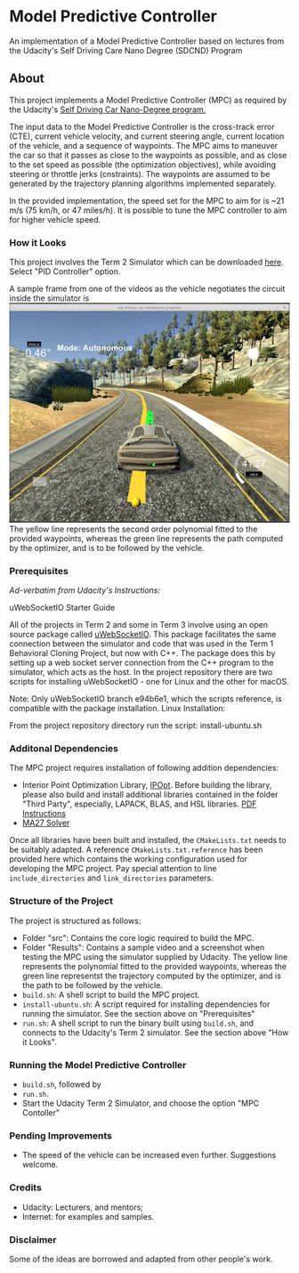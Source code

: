 # Model Predictive Controller
An implementation of a Model Predictive Controller based on lectures from the Udacity's Self Driving Care Nano Degree (SDCND) Program 

## About
This project implements a Model Predictive Controller (MPC) as required by the Udacity's [Self Driving Car Nano-Degree program.](https://www.udacity.com/course/self-driving-car-engineer-nanodegree--nd013)

The input data to the Model Predictive Controller is the cross-track error (CTE), current vehicle velocity, and current steering angle, current location of the vehicle, and a sequence of waypoints.
The MPC aims to maneuver the car so that it passes as close to the waypoints as possible, and as close to the set speed as possible (the optimization objectives), while avoiding steering or throttle jerks (cnstraints).
The waypoints are assumed to be generated by the trajectory planning algorithms implemented separately.

In the provided implementation, the speed set for the MPC to aim for is ~21 m/s (75 km/h, or 47 miles/h).
It is possible to tune the MPC controller to aim for higher vehicle speed.


### How it Looks
This project involves the Term 2 Simulator which can be downloaded [here](https://github.com/udacity/self-driving-car-sim/releases). Select "PID Controller" option. 

A sample frame from one of the videos as the vehicle negotiates the circuit inside the simulator is ![shown](https://github.com/RomanoViolet/Udacity-Model-Predictive-Controller/blob/master/Results/screenshot.png)
The yellow line represents the second order polynomial fitted to the provided waypoints, whereas the green line represents the path computed by the optimizer, and is to be followed by the vehicle.

### Prerequisites
_Ad-verbatim from Udacity's Instructions:_

uWebSocketIO Starter Guide

All of the projects in Term 2 and some in Term 3 involve using an open source package called [uWebSocketIO](https://github.com/uNetworking/uWebSockets). This package facilitates the same connection between the simulator and code that was used in the Term 1 Behavioral Cloning Project, but now with C++. The package does this by setting up a web socket server connection from the C++ program to the simulator, which acts as the host. In the project repository there are two scripts for installing uWebSocketIO - one for Linux and the other for macOS.

Note: Only uWebSocketIO branch e94b6e1, which the scripts reference, is compatible with the package installation.
Linux Installation:

From the project repository directory run the script: install-ubuntu.sh

### Additonal Dependencies
The MPC project requires installation of following addition dependencies:
- Interior Point Optimization Library, [IPOpt](https://www.coin-or.org/download.html). Before building the library, please also build and install additional libraries contained in the folder "Third Party", especially, LAPACK, BLAS, and HSL libraries. [PDF Instructions](https://projects.coin-or.org/Ipopt/browser/stable/3.10/Ipopt/doc/documentation.pdf?format=raw)
- [MA27 Solver](http://www.hsl.rl.ac.uk/ipopt/)

Once all libraries have been built and installed, the `CMakeLists.txt` needs to be suitably adapted. A reference `CMakeLists.txt.reference` has been provided here which contains the working configuration used for developing the MPC project. Pay special attention to line `include_directories` and `link_directories` parameters. 


### Structure of the Project
The project is structured as follows:
- Folder "src": Contains the core logic required to build the MPC.
- Folder "Results": Contains a sample video and a screenshot when testing the MPC using the simulator supplied by Udacity. The yellow line represents the polynomial fitted to the provided waypoints, whereas the green line representst the trajectory computed by the optimizer, and is the path to be followed by the vehicle.
- `build.sh`: A shell script to build the MPC project.
- `install-ubuntu.sh`: A script required for installing dependencies for running the simulator. See the section above on "Prerequisites"
- `run.sh`: A shell script to run the binary built using `build.sh`, and connects to the Udacity's Term 2 simulator. See the section above "How it Looks".


### Running the Model Predictive Controller
- `build.sh`, followed by
- `run.sh`.
- Start the Udacity Term 2 Simulator, and choose the option "MPC Contoller"

### Pending Improvements
- The speed of the vehicle can be increased even further. Suggestions welcome.

### Credits
- Udacity: Lecturers, and mentors;
- Internet: for examples and samples.

### Disclaimer
Some of the ideas are borrowed and adapted from other people's work.

